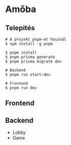 # Amőba

## Telepités
```
# A projekt pnpm-et használ
$ npm install -g pnpm

$ pnpm install
$ pnpm prisma generate
$ pnpm prisma migrate dev

# Backend
$ pnpm run start:dev

# Frontend
$ pnpm run dev
```

## Frontend

## Backend

- Lobby
- Game
